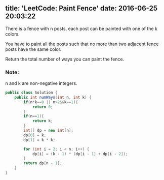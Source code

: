 title: 'LeetCode: Paint Fence'
date: 2016-06-25 20:03:22
---

There is a fence with n posts, each post can be painted with one of the k colors.

You have to paint all the posts such that no more than two adjacent fence posts have the same color.

Return the total number of ways you can paint the fence.

### Note:
n and k are non-negative integers.

```java
public class Solution {
    public int numWays(int n, int k) {
        if(n*k==0 || n>2&&k==1){
            return 0;
        }
        if(n==1){
            return k;
        }
        int[] dp = new int[n];
        dp[0] = k;
        dp[1] = k * k;

        for (int i = 2; i < n; i++) {
            dp[i] = (k - 1) * (dp[i - 1] + dp[i - 2]);
        }
        return dp[n - 1];
    }
}
```